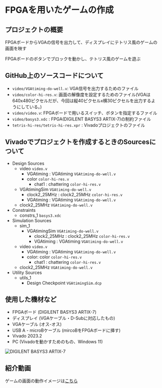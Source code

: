 # FPGAを用いたゲームの作成
## プロジェクトの概要
FPGAボードからVGAの信号を出力して、ディスプレイにテトリス風のゲームの画面を映す

FPGAボードのボタンでブロックを動かし、テトリス風のゲームを遊ぶ

## GitHub上のソースコードについて
- `video/VGAtiming-do-well.v`: VGA信号を出力するためのファイル
- `video/color-hi-res.v`: 画面の解像度を設定するためのファイル(VGAは640x480ピクセルだが、今回は縦40ピクセルx横30ピクセルを出力するようにしている。)
- `video/video.v`: FPGAボードで用いるスイッチ、ボタンを指定するファイル
- `video/basys3.xdc` : FPGA(DIGILENT BASYS3 ARTIX-7)の制約ファイル
- `tetris-hi-res/tetris-hi-res.xpr` : Vivadoプロジェクトのファイル

## Vivadoでプロジェクトを作成するときのSourcesについて
- Design Sources
	- video `video.v`
		- VGAtiming : VGAtiming `VGAtiming-do-well.v`
		- color `color-hi-res.v`
			- chat1 : chattering `color-hi-res.v`
	- VGAtimingSim `VGAtiming-do-well.v`
		- clock2_25MHz : clock2_25MHz `color-hi-res.v`
		- VGAtiming : VGAtiming `VGAtiming-do-well.v`
	- clock2_25MHz `VGAtiming-do-well.v`
- Constraints
	- constrs_1
		`basys3.xdc`
- Simulation Sources
	- sim_1
		- VGAtimingSim `VGAtiming-do-well.v` 
			- clock2_25MHz : clock2_25MHz `color-hi-res.v`
			- VGAtiming : VGAtiming `VGAtiming-do-well.v`
	- video `video.v`
    	- VGAtiming : VGAtiming `VGAtiming-do-well.v`
    	- color: color `color-hi-res.v`
        	- chat1 : chattering `color-hi-res.v`
  	- clock2_25MHz `VGAtiming-do-well.v`
- Utility Sources
    - utils_1
        - Design Checkpoint
			`VGAtimingSim.dcp`


## 使用した機材など
- FPGAボード (DIGILENT BASYS3 ARTIX-7)
- ディスプレイ (VGAケーブル・D-Subに対応したもの)
- VGAケーブル (オス-オス)
- USB A - microBケーブル (mircoBをFPGAボードに挿す)
- Vivado 2023.2
- PC (Vivadoを動かすためのもの、Windows 11)

![DIGILENT BASYS3 ARTIX-7](image/fpga.jpg)


## 紹介動画
ゲームの画面の動作イメージは[こちら](https://drive.google.com/file/d/1AaBwkMbuqvsR4GAyNL1H4vhcQYWOdarv/view?usp=sharing)
